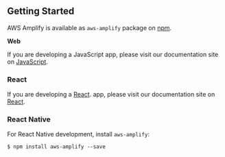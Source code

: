 ## Getting Started
AWS Amplify is available as `aws-amplify` package on [npm](www.google.com).

**Web**

If you are developing a JavaScript app, please visit our documentation site on [JavaScript](www.google.com "google.com").
### React
If you are developing a [React](www.google.com "google.com"). app, please visit our documentation site on [React](www.google.com "google.com").
### React Native
For React Native development, install `aws-amplify`:
```
$ npm install aws-amplify --save
```